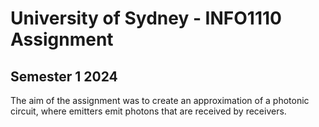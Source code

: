 # University of Sydney - INFO1110 Assignment
## Semester 1 2024

The aim of the assignment was to create an approximation of a photonic circuit, where emitters emit photons that are received by receivers.